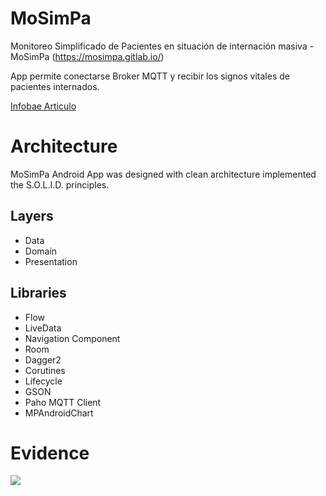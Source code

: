 # MoSimPa

Monitoreo Simplificado de Pacientes en situación de internación masiva - MoSimPa (https://mosimpa.gitlab.io/)

App permite conectarse Broker MQTT y recibir los signos vitales de pacientes internados.

[Infobae Articulo](https://www.infobae.com/coronavirus/2020/05/14/el-ingenioso-desarrollo-argentino-para-evitar-que-medicos-y-enfermeros-se-contagien-de-coronavirus-y-supervisen-pacientes-a-distancia/)

# Architecture

MoSimPa Android App  was designed with clean architecture implemented the S.O.L.I.D. principles.

## Layers
- Data
- Domain
- Presentation

## Libraries

- Flow
- LiveData
- Navigation Component
- Room
- Dagger2
- Corutines
- Lifecycle
- GSON
- Paho MQTT Client
- MPAndroidChart

# Evidence

![](mosimpa-capture.gif)



